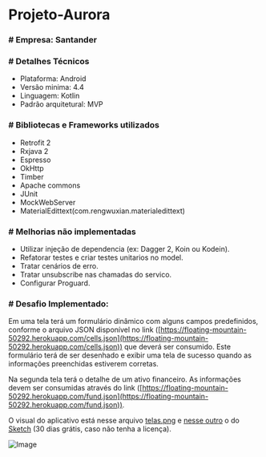 # Projeto-Aurora

### # Empresa: Santander

### # Detalhes Técnicos
- Plataforma: Android
- Versão minima: 4.4
- Linguagem: Kotlin
- Padrão arquitetural: MVP

### # Bibliotecas e Frameworks utilizados
- Retrofit 2
- Rxjava 2
- Espresso
- OkHttp
- Timber
- Apache commons
- JUnit
- MockWebServer
- MaterialEdittext(com.rengwuxian.materialedittext)

### # Melhorias não implementadas
- Utilizar injeção de dependencia (ex: Dagger 2, Koin ou Kodein).
- Refatorar testes e criar testes unitarios no model.
- Tratar cenários de erro.
- Tratar unsubscribe nas chamadas do servico.
- Configurar Proguard.


### # Desafio Implementado:

Em uma tela terá um formulário dinâmico com alguns campos predefinidos, conforme o arquivo JSON disponível no link ([https://floating-mountain-50292.herokuapp.com/cells.json](https://floating-mountain-50292.herokuapp.com/cells.json)) que deverá
  ser consumido. Este formulário terá de ser desenhado e exibir uma tela de sucesso quando as informações preenchidas estiverem corretas.

Na segunda tela terá o detalhe de um ativo financeiro. As informações devem ser consumidas através do link ([https://floating-mountain-50292.herokuapp.com/fund.json](https://floating-mountain-50292.herokuapp.com/fund.json)).

O visual do aplicativo está nesse arquivo [telas.png](https://github.com/joaooomarcos/TesteAccenture/blob/master/telas.png) e [nesse outro](https://github.com/joaooomarcos/TesteAccenture/blob/master/teste_app.sketch) o do [Sketch](https://www.sketchapp.com) (30 dias grátis, caso não tenha a licença).

![Image](https://floating-mountain-50292.herokuapp.com/telas.png)

